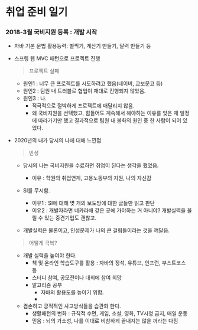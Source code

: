   
  
# 취업 준비 일기  
  
### 2018-3월 국비지원 등록 : 개발 시작  
  
 *  자바 기본 문법 활용능력: 별찍기, 계산기 만들기, 달력 만들기 등  
 *  스프링 웹 MVC 패턴으로 프로젝트 진행  
    > 프로젝트 실패  
      - 원인1 : 너무 큰 프로젝트를 시도하려고 했음(네이버, 교보문고 등)  
      - 원인2 : 팀원 내 트러블로 협업이 재대로 진행되지 않았음.  
      - 원인3 : 나.  
          - 적극적으로 절박하게 프로젝트에 매달리지 않음.  
          - 왜 국비지원을 선택했고, 힘들어도 계속해서 해야하는 이유를 잊은 채 일정에 따라가기만 했고 결과적으로 팀원 내 불화의 원인 중 한 사람이 되어 있었다.  
               
* 2020년의 내가 당시의 나에 대해 느낀점  
  > 반성  
    - 당시의 나는 국비지원을 수료하면 취업이 된다는 생각을 했었음.   
      - 이유 : 학원의 취업연계, 고용노동부의 지원, 나의 자신감  
      
    - SI를 무시함.  
      - 이유1 : SI에 대해 몆 개의 보도방에 대한 글들만 읽고 판단  
      - 이유2 : 개발자라면 네카라배 같은 곳에 가야하는 거 아니야? 개발실력을 올릴 수 있는 중견기업도 괜찮고.  
      
    - 개발실력은 물론이고, 인성문제가 나의 큰 걸림돌이라는 것을 꺠달음.
  > 어떻게 극복?  
    - 개발 실력을 높여야 한다.  
      - 책 및 온라인 학습도구를 활용 : 자바의 정석, 유튜브, 인프런, 부스트코스 등  
      - 스터디 참여, 공모전이나 대회에 참여 희망  
      - 알고리즘 공부  
        - 자바의 활용도를 높이기 위함.  
        - 
    - 겸손하고 긍적적인 사고방식들을 습관화 한다.  
      - 생활패턴의 변화 : 규칙적 수면, 게임, 소설, 영화, TV시청 금지, 매일 운동  
      - 믿음 : 뇌의 가소성, 나를 이대로 비참하게 끝내지는 않을 꺼라는 다짐  
      
